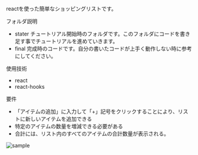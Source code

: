 reactを使った簡単なショッピングリストです。

フォルダ説明
- stater チュートリアル開始時のフォルダです。このフォルダにコードを書き足す事でチュートリアルを進めていきます。
- final 完成時のコードです。自分の書いたコードが上手く動作しない時に参考にしてください。

使用技術
- react
- react-hooks

要件
- 「アイテムの追加」に入力して「+」記号をクリックすることにより、リストに新しいアイテムを追加できる
- 特定のアイテムの数量を増減できる必要がある
- 合計には、リスト内のすべてのアイテムの合計数量が表示される。

![sample](https://user-images.githubusercontent.com/49203635/101323548-3cc4e880-38ac-11eb-9df3-1079fd2881f0.gif)
